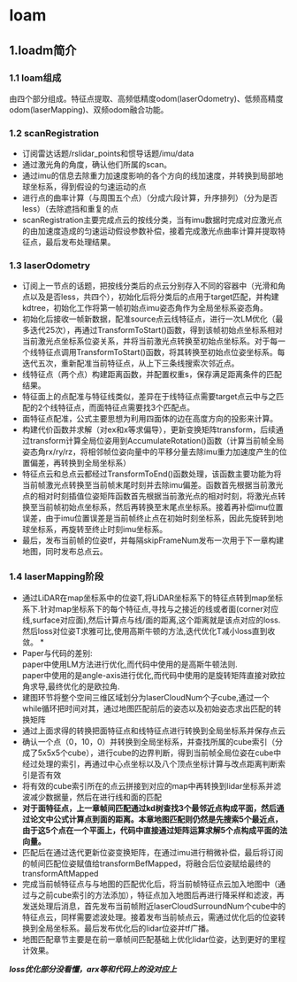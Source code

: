 # loam
## 1.loadm简介
### 1.1 loam组成
由四个部分组成。特征点提取、高频低精度odom(laserOdometry)、低频高精度odom(laserMapping)、双频odom融合功能。

### 1.2 scanRegistration
* 订阅雷达话题/rslidar_points和惯导话题/imu/data
* 通过激光角的角度，确认他们所属的scan。
* 通过imu的信息去除重力加速度影响的各个方向的线加速度，并转换到局部地球坐标系，得到假设的匀速运动的点
* 进行点的曲率计算（与周围五个点）（分成六段计算，升序排列）（分为是否less）（去除遮挡和重复的点
* scanRegistration主要完成点云的按线分类，当有imu数据时完成对应激光点的由加速度造成的匀速运动假设参数补偿，接着完成激光点曲率计算并提取特征点，最后发布处理结果。

### 1.3 laserOdometry
* 订阅上一节点的话题，把按线分类后的点云分别存入不同的容器中（光滑和角点以及是否less，共四个），初始化后将分类后的点用于target匹配，并构建kdtree，初始化工作将第一帧初始点imu姿态角作为全局坐标系姿态角。
*  初始化后接收一帧新数据，配准source点云线特征点，进行一次LM优化（最多迭代25次），再通过TransformToStart()函数，得到该帧初始点坐标系相对当前激光点坐标系位姿关系，并将当前激光点转换至初始点坐标系。对于每一个线特征点调用TransformToStart()函数，将其转换至初始点位姿坐标系。每迭代五次，重新配准当前特征点，从上下三条线搜索次邻近点。
*  线特征点（两个点）构建距离函数，并配置权重s，保存满足距离条件的匹配结果。
*  特征面上的点配准与特征线类似，差异在于线特征点需要target点云中与之匹配的2个线特征点，而面特征点需要找3个匹配点。
*  面特征点配准，公式主要思想为利用四面体的边在高度方向的投影来计算。
*  构建代价函数并求解（对ex和x等求偏导），更新变换矩阵transform，后续通过transform计算全局位姿用到AccumulateRotation()函数（计算当前帧全局姿态角rx/ry/rz，将相邻帧位姿向量中的平移分量去除imu重力加速度产生的位置偏差，再转换到全局坐标系）
*  特征点云和总点云都经过TransformToEnd()函数处理，该函数主要功能为将当前帧激光点转换至当前帧末尾时刻并去除imu偏差。函数首先根据当前激光点的相对时刻插值位姿矩阵函数首先根据当前激光点的相对时刻，将激光点转换至当前帧初始点坐标系，然后再转换至末尾点坐标系。接着再补偿imu位置误差，由于imu位置误差是当前帧终止点在初始时刻坐标系，因此先旋转到地球坐标系，再旋转至终止时刻imu坐标系。
*  最后，发布当前帧的位姿tf，并每隔skipFrameNum发布一次用于下一章构建地图，同时发布总点云。

### 1.4 laserMapping阶段
* 通过LiDAR在map坐标系中的位姿T,将LiDAR坐标系下的特征点转到map坐标系下.针对map坐标系下的每个特征点,寻找与之接近的线或者面(corner对应线,surface对应面),然后计算点与线/面的距离,这个距离就是该点对应的loss.然后loss对位姿T求雅可比,使用高斯牛顿的方法,迭代优化T减小loss直到收敛。  * 
* Paper与代码的差别:    
  paper中使用LM方法进行优化,而代码中使用的是高斯牛顿法则.  
  paper中使用的是angle-axis进行优化,而代码中使用的是旋转矩阵直接对欧拉角求导,最终优化的是欧拉角.  
* 建图环节将整个空间三维区域划分为laserCloudNum个子cube,通过一个while循环把时间对其，通过地图匹配前后的姿态以及初始姿态求出匹配的转换矩阵
* 通过上面求得的转换把面特征点和线特征点进行转换到全局坐标系并保存点云
* 确认一个点（0，10，0）并转换到全局坐标系，并查找所属的cube索引（分成了5x5x5个cube），进行cube的边界判断，得到当前帧全局位姿在cube中经过处理的索引，再通过中心点坐标以及八个顶点坐标计算与改点距离判断索引是否有效
* 将有效的cube索引所在的点云拼接到对应的map中再转换到lidar坐标系并滤波减少数据量，然后在进行线和面的匹配
* **对于面特征点，上一章帧间匹配通过kd树查找3个最邻近点构成平面，然后通过论文中公式计算点到面的距离。本章地图匹配则仍然是先搜索5个最近点，由于这5个点在一个平面上，代码中直接通过矩阵运算求解5个点构成平面的法向量。**
* 匹配后在通过迭代更新位姿变换矩阵，在通过imu进行稍微补偿，最后将订阅的帧间匹配位姿赋值给transformBefMapped，将融合后位姿赋给最终的transformAftMapped
* 完成当前帧特征点与与地图的匹配优化后，将当前帧特征点云加入地图中（通过与之前cube索引的方法添加），特征点加入地图后再进行降采样和滤波，再发送处理后消息，首先发布当前帧附近laserCloudSurroundNum个cube中的特征点云，同样需要滤波处理。接着发布当前帧点云，需通过优化后的位姿转换到全局坐标系。最后发布优化后的lidar位姿并tf广播。
* 地图匹配章节主要是在前一章帧间匹配基础上优化lidar位姿，达到更好的里程计效果。


***loss优化部分没看懂，arx等和代码上的没对应上***

